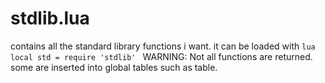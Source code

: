 # stdlib.lua
contains all the standard library functions i want.
it can be loaded with `lua
local std = require 'stdlib'
`
WARNING: Not all functions are returned. some are inserted into
global tables such as table.

